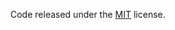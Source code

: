 Code released under the [MIT](https://github.com/varun1309/varun1309.github.io/blob/master/LICENSE) license.
